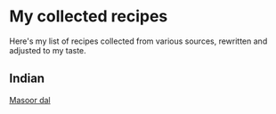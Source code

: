 # My collected recipes

Here's my list of recipes collected from various sources, rewritten and adjusted to my taste.

## Indian

[Masoor dal](/recipes/indian/masoor-dal)
